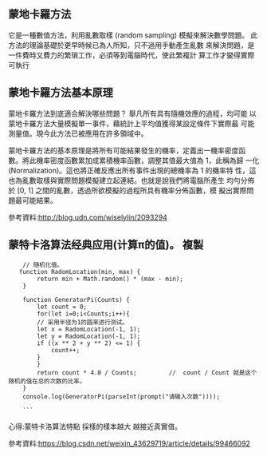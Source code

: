 ## 蒙地卡羅方法
它是一種數值方法，利用亂數取樣 (random
sampling) 模擬來解決數學問題。
此方法的理論基礎於更早時候已為人所知，只不過用手動產生亂數
來解決問題，是一件費時又費力的繁瑣工作，必須等到電腦時代，使此繁複計
算工作才變得實際可執行

## 蒙地卡羅方法基本原理
蒙地卡羅方法到底適合解決哪些問題？ 舉凡所有具有隨機效應的過程，均可能
以蒙地卡羅方法大量模擬單一事件，藉統計上平均值獲得某設定條件下實際最
可能測量值。現今此方法已被應用在許多領域中。

蒙地卡羅方法的基本原理是將所有可能結果發生的機率，定義出一機率密度函
數。將此機率密度函數累加成累積機率函數，調整其值最大值為 1，此稱為歸
一化(Normalization)。這也將正確反應出所有事件出現的總機率為 1 的機率特
性，這也為亂數取樣與實際問題模擬建立起連結。也就是說我們將電腦所產生
均勻分佈於 [0, 1] 之間的亂數，透過所欲模擬的過程所具有機率分佈函數，模
擬出實際問題最可能結果。

參考資料:http://blog.udn.com/wiselylin/2093294

## 蒙特卡洛算法经典应用(计算π的值)。 複製



```
	// 随机化值。
   function RadomLocation(min, max) {
        return min + Math.random() * (max - min);
    }
	
    function GeneratorPi(Counts) {
        let count = 0;
        for(let i=0;i<Counts;i++){
        // 采用半径为1的圆来进行测试。
        let x = RadomLocation(-1, 1);
        let y = RadomLocation(-1, 1);
        if ((x ** 2 + y ** 2) <= 1) {
            count++;
        }
        }
        return count * 4.0 / Counts;         //  count / Count 就是这个随机的值在总的次数的比率。
    }
    console.log(GeneratorPi(parseInt(prompt("请输入次数"))));
    
    ```
```
心得:蒙特卡洛算法特點 採樣的樣本越大 越接近真實值。

參考資料:https://blog.csdn.net/weixin_43629719/article/details/99466092